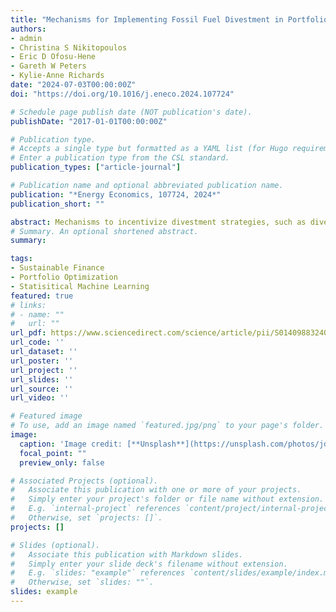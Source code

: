 ```yaml
---
title: "Mechanisms for Implementing Fossil Fuel Divestment in Portfolio Management with Impact on Risk, Return and Carbon Reduction"
authors:
- admin
- Christina S Nikitopoulos
- Eric D Ofosu-Hene
- Gareth W Peters
- Kylie-Anne Richards
date: "2024-07-03T00:00:00Z"
doi: "https://doi.org/10.1016/j.eneco.2024.107724"

# Schedule page publish date (NOT publication's date).
publishDate: "2017-01-01T00:00:00Z"

# Publication type.
# Accepts a single type but formatted as a YAML list (for Hugo requirements).
# Enter a publication type from the CSL standard.
publication_types: ["article-journal"]

# Publication name and optional abbreviated publication name.
publication: "*Energy Economics, 107724, 2024*"
publication_short: ""

abstract: Mechanisms to incentivize divestment strategies, such as divestment schedules, are an important component of carbon reduction strategies. We use dynamic asset allocation methodologies to assess this impact over time on index portfolios (S&P 500 and FTSE 100), and global exchange-traded funds (ETFs). Although return profiles are not affected, the risk profile of S&P 500 divestment portfolios is impacted by rapid divestment strategies as divestment concentration increases. Instantaneous divestment may benefit management structure, while slower divestment provides greater stability in portfolios’ tracking errors and benefits carbon reduction, especially from reinvested capital. Divesting from energy and utilities sectors reduces carbon footprint of up to 7%, while ETFs’ divesting from highly carbon concentrated ETFs offers further carbon footprint reductions. Investing in funds with low carbon footprint results in lower dividend returns and management fees. Although ETFs’ returns are insensitive to divestment strategies and schedules, their risk profiles are affected, proportionally to their carbon intensity, especially for rapid divestment and at the expense of higher tracking errors. Divestment strategies based on ESG rating screening of FTSE 100 portfolios improve diversification and impact risk/return performance. Our study underscores the importance of considering investors’ demographics, such as dividends, management structure, and carbon reduction targets.
# Summary. An optional shortened abstract.
summary: 

tags:
- Sustainable Finance
- Portfolio Optimization
- Statisitical Machine Learning
featured: true
# links:
# - name: ""
#   url: ""
url_pdf: https://www.sciencedirect.com/science/article/pii/S0140988324004328
url_code: ''
url_dataset: ''
url_poster: ''
url_project: ''
url_slides: ''
url_source: ''
url_video: ''

# Featured image
# To use, add an image named `featured.jpg/png` to your page's folder. 
image:
  caption: 'Image credit: [**Unsplash**](https://unsplash.com/photos/jdD8gXaTZsc)'
  focal_point: ""
  preview_only: false

# Associated Projects (optional).
#   Associate this publication with one or more of your projects.
#   Simply enter your project's folder or file name without extension.
#   E.g. `internal-project` references `content/project/internal-project/index.md`.
#   Otherwise, set `projects: []`.
projects: []

# Slides (optional).
#   Associate this publication with Markdown slides.
#   Simply enter your slide deck's filename without extension.
#   E.g. `slides: "example"` references `content/slides/example/index.md`.
#   Otherwise, set `slides: ""`.
slides: example
---
```




